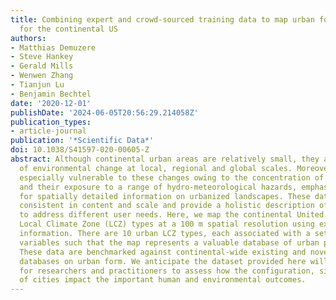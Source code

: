 ```yaml
---
title: Combining expert and crowd-sourced training data to map urban form and functions
  for the continental US
authors:
- Matthias Demuzere
- Steve Hankey
- Gerald Mills
- Wenwen Zhang
- Tianjun Lu
- Benjamin Bechtel
date: '2020-12-01'
publishDate: '2024-06-05T20:56:29.214058Z'
publication_types:
- article-journal
publication: '*Scientific Data*'
doi: 10.1038/S41597-020-00605-Z
abstract: Although continental urban areas are relatively small, they are major drivers
  of environmental change at local, regional and global scales. Moreover, they are
  especially vulnerable to these changes owing to the concentration of population
  and their exposure to a range of hydro-meteorological hazards, emphasizing the need
  for spatially detailed information on urbanized landscapes. These data need to be
  consistent in content and scale and provide a holistic description of urban layouts
  to address different user needs. Here, we map the continental United States into
  Local Climate Zone (LCZ) types at a 100 m spatial resolution using expert and crowd-sourced
  information. There are 10 urban LCZ types, each associated with a set of relevant
  variables such that the map represents a valuable database of urban properties.
  These data are benchmarked against continental-wide existing and novel geographic
  databases on urban form. We anticipate the dataset provided here will be useful
  for researchers and practitioners to assess how the configuration, size, and shape
  of cities impact the important human and environmental outcomes.
---
```

